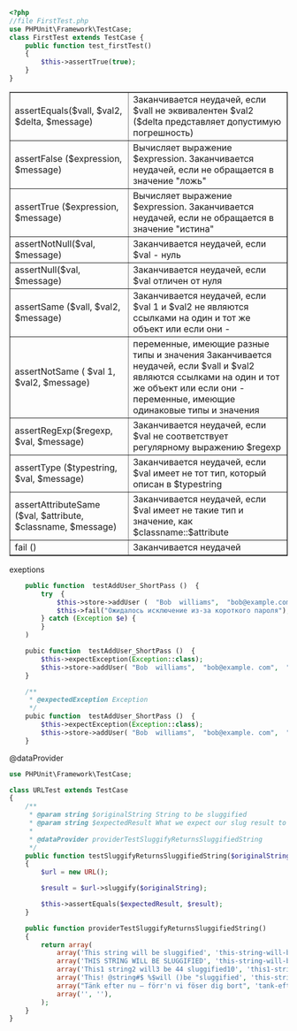 ```php
<?php
//file FirstTest.php
use PHPUnit\Framework\TestCase;
class FirstTest extends TestCase {
	public function test_firstTest()
	{
		$this->assertTrue(true);
	}
}
```
<table border="1">
<tr>
	<td>
		assertEquals($vall, $val2,  $delta,  $message) 
	</td>
	<td>
		Заканчивается неудачей, если $vall не эквивалентен $val2 ($delta представляет допустимую погрешность) 
	</td>
</tr>
<tr>
	<td>
		assertFalse ($expression, $message) 
	</td>
	<td>
		Вычисляет выражение $expression. Заканчивается неудачей, если не обращается в значение "ложь" 
	</td>
</tr>
<tr>
	<td>
		assertTrue ($expression, $message) 
	</td>
	<td>
		Вычисляет выражение $expression. Заканчивается неудачей, если не обращается в значение "истина"
	</td>
</tr>
<tr>
	<td>
		assertNotNull($val,  $message) 
	</td>
	<td>
		Заканчивается неудачей, если $val - нуль
	</td>
</tr>
<tr>
	<td>
		assertNull($val,  $message) 
	</td>
	<td>
		Заканчивается неудачей, если $val отличен от нуля 
	</td>
</tr>
<tr>
	<td>
		assertSame ($vall,  $val2, $message) 
	</td>
	<td>
		Заканчивается неудачей, если $val 1 и $val2 не являются ссылками на один и тот же объект или если они -
	</td>
</tr>
<tr>
	<td>
		assertNotSame ( $val 1,  $val2, $message) 
	</td>
	<td>
		переменные, имеющие разные типы и значения Заканчивается неудачей, если $vall и $val2 являются ссылками на один и тот же объект или если они - переменные, имеющие одинаковые типы и значения
	</td>
</tr>
<tr>
	<td>
		assertRegExp($regexp, $val,  $message) 
	</td>
	<td>
		Заканчивается неудачей, если $val не соответствует регулярному выражению $regexp 
	</td>
</tr>
<tr>
	<td>
		assertType ($typestring, $val,  $message) 
	</td>
	<td>
		Заканчивается неудачей, если $val имеет не тот тип, который описан в $typestring 
	</td>
</tr>
<tr>
	<td>
		assertAttributeSame ($val, $attribute,  $classname,  $message) 
	</td>
	<td>
		Заканчивается неудачей, если $val имеет не такие тип и значение, как $classname::$аttribute 
	</td>
</tr>
<tr>
	<td>
		fail () 
	</td>
	<td>
		Заканчивается неудачей
	</td>
</tr>
</table>

exeptions

```php
	public function  testAddUser_ShortPass ()  { 
		try  { 
			$this->store->addUser (  "Bob  williams",  "bob@example.com",  "ff"  ) ; 
			$this->fail("Ожидалось исключение из-за короткого пароля");
		} catch (Exception $e) {
		}
	) 
```
```php
	pubic function  testAddUser_ShortPass ()  { 
		$this->expectException(Exception::class);
		$this->store->addUser( "Bob  williams",  "bob@example. com",  "ff"  );
	}
```

```php
	/**
     * @expectedException Exception
     */
	pubic function  testAddUser_ShortPass ()  { 
		$this->expectException(Exception::class);
		$this->store->addUser( "Bob  williams",  "bob@example. com",  "ff"  );
	}
```

@dataProvider
```php
use PHPUnit\Framework\TestCase;

class URLTest extends TestCase
{
    /**
     * @param string $originalString String to be sluggified
     * @param string $expectedResult What we expect our slug result to be
     *
     * @dataProvider providerTestSluggifyReturnsSluggifiedString
     */
    public function testSluggifyReturnsSluggifiedString($originalString, $expectedResult)
    {
        $url = new URL();

        $result = $url->sluggify($originalString);

        $this->assertEquals($expectedResult, $result);
    }

    public function providerTestSluggifyReturnsSluggifiedString()
    {
        return array(
            array('This string will be sluggified', 'this-string-will-be-sluggified'),
            array('THIS STRING WILL BE SLUGGIFIED', 'this-string-will-be-sluggified'),
            array('This1 string2 will3 be 44 sluggified10', 'this1-string2-will3-be-44-sluggified10'),
            array('This! @string#$ %$will ()be "sluggified', 'this-string-will-be-sluggified'),
            array("Tänk efter nu – förr'n vi föser dig bort", 'tank-efter-nu-forrn-vi-foser-dig-bort'),
            array('', ''),
        );
    }
}
```
